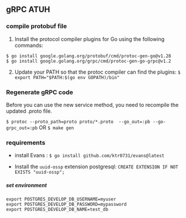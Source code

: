 ## gRPC ATUH

### compile protobuf file 

1. Install the protocol compiler plugins for Go using the following commands:
```
$ go install google.golang.org/protobuf/cmd/protoc-gen-go@v1.28
$ go install google.golang.org/grpc/cmd/protoc-gen-go-grpc@v1.2
```
2. Update your PATH so that the protoc compiler can find the plugins:
`$ export PATH="$PATH:$(go env GOPATH)/bin"`

### Regenerate gRPC code
Before you can use the new service method, you need to recompile the updated .proto file.

`$ protoc --proto_path=proto proto/*.proto  --go_out=:pb --go-grpc_out=:pb`
OR
`$ make gen`



### requirements

- install Evans :
`$ go install github.com/ktr0731/evans@latest`

- Install the `uuid-ossp` extension postgresql:
`CREATE EXTENSION IF NOT EXISTS "uuid-ossp";`


##### set environment
```
export POSTGRES_DEVELOP_DB_USERNAME=myuser
export POSTGRES_DEVELOP_DB_PASSWORD=mypassword
export POSTGRES_DEVELOP_DB_NAME=test_db
```


